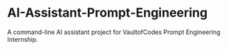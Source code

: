 # AI-Assistant-Prompt-Engineering
A command-line AI assistant project for VaultofCodes Prompt Engineering Internship.
